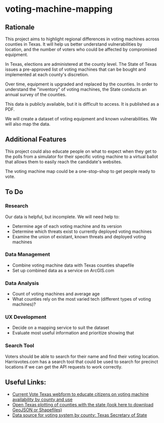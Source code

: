 # voting-machine-mapping

## Rationale

This project aims to highlight regional differences in voting machines across counties in Texas. It will help us better understand vulnerabilities by location, and the number of voters who could be affected by compromised equipment. 

In Texas, elections are administered at the county level. The State of Texas issues a pre-approved list of voting machines that can be bought and implemented at each county's discretion. 

Over time, equipment is upgraded and replaced by the counties. In order to understand the "inventory" of voting machines, the State conducts an annual survey of the counties.

This data is publicly available, but it is difficult to access. It is published as a PDF.

We will create a dataset of voting equipment and known vulnerabilities. We will also map the data.

## Additional Features

This project could also educate people on what to expect when they get to the polls from a simulator for their specific voting machine to a virtual ballot that allows them to easily reach the candidate's websites. 

The voting machine map could be a one-stop-shop to get people ready to vote.


## To Do
### Research
Our data is helpful, but incomplete. We will need help to:
- Determine age of each voting machine and its version
- Determine which threats exist to currently deployed voting machines
- Examine the union of existant, known threats and deployed voting machines

### Data Management
- Combine voting machine data with Texas counties shapefile
- Set up combined data as a service on ArcGIS.com 

### Data Analysis
- Count of voting machines and average age
- What counties rely on the most varied tech (different types of voting machines)?

### UX Development
- Decide on a mapping service to suit the dataset
- Evaluate most useful information and prioritize showing that

### Search Tool
Voters should be able to search for their name and find their voting location. Harrisvotes.com has a search tool that could be used to search for precinct locations if we can get the API requests to work correctly.


## Useful Links:
- [Current Vote Texas webform to educate citizens on voting machine availability by county and use](http://www.votetexas.gov/voting/how/)
- [Open Texas plotting of counties with the state (look here to download GeoJSON or Shapefiles)](https://data.texas.gov/dataset/County-Map/48ag-x9aa)
- [Data source for voting system by county: Texas Secretary of State](http://www.sos.state.tx.us/elections/forms/sysexam/voting-sys-bycounty.pdf)
